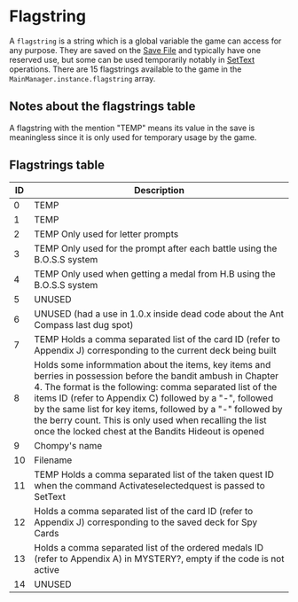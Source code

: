 # Flagstring

A `flagstring` is a string which is a global variable the game can access for any purpose. They are saved on the [Save File](../Data%20format/Save%20File.md) and typically have one reserved use, but some can be used temporarily notably in [SetText](../SetText/SetText.md) operations. There are 15 flagstrings available to the game in the `MainManager.instance.flagstring` array.

## Notes about the flagstrings table

A flagstring with the mention "TEMP" means its value in the save is meaningless since it is only used for temporary usage by the game.

## Flagstrings table

|ID|Description|
|--|-----------|
|0|TEMP|
|1|TEMP|
|2|TEMP Only used for letter prompts|
|3|TEMP Only used for the prompt after each battle using the B.O.S.S system|
|4|TEMP Only used when getting a medal from H.B using the B.O.S.S system|
|5|UNUSED|
|6|UNUSED (had a use in 1.0.x inside dead code about the Ant Compass last dug spot)|
|7|TEMP Holds a comma separated list of the card ID (refer to Appendix J) corresponding to the current deck being built|
|8|Holds some informmation about the items, key items and berries in possession before the bandit ambush in Chapter 4. The format is the following: comma separated list of the items ID (refer to Appendix C) followed by a "-", followed by the same list for key items, followed by a "-" followed by the berry count. This is only used when recalling the list once the locked chest at the Bandits Hideout is opened|
|9|Chompy's name|
|10|Filename|
|11|TEMP Holds a comma separated list of the taken quest ID when the command Activateselectedquest is passed to SetText|
|12|Holds a comma separated list of the card ID (refer to Appendix J) corresponding to the saved deck for Spy Cards|
|13|Holds a comma separated list of the ordered medals ID (refer to Appendix A) in MYSTERY?, empty if the code is not active|
|14|UNUSED|
